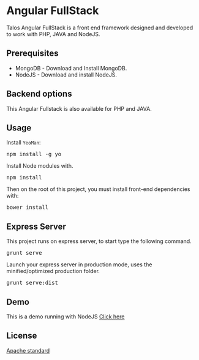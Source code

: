 <h1>Angular FullStack</h1>
<p>Talos Angular FullStack is a front end framework designed and developed to work with PHP, JAVA and NodeJS.</p>
<h2>Prerequisites</h2>
<ul>
    <li>MongoDB - Download and Install MongoDB.</li>
    <li>NodeJS - Download and install NodeJS.</li>
</ul>
<h2>Backend options</h2>
<p>This Angular Fullstack is also available for PHP and JAVA.</p>
<h2>Usage</h2>
<p>Install <code>YeoMan</code>:</p>
<pre>npm install -g yo</pre>
<p>Install Node modules with.</p>
<pre>npm install</pre>
<p>Then on the root of this project, you must install front-end dependencies with:</p>
<pre>bower install</pre>
<h2>Express Server</h2>
<p>This project runs on express server, to start type the following command.</p>
<pre>grunt serve</pre>
<p>Launch your express server in production mode, uses the minified/optimized production folder.</p>
<pre>grunt serve:dist</pre>
<h2>Demo</h2>
<p>This is a demo running with NodeJS <a href="">Click here</a></p>
<h2>License</h2>
<a href="">Apache standard</a>
